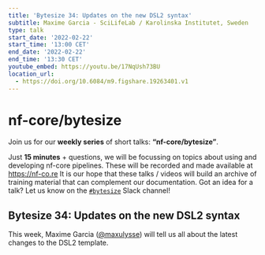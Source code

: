 ```yaml
---
title: 'Bytesize 34: Updates on the new DSL2 syntax'
subtitle: Maxime Garcia - SciLifeLab / Karolinska Institutet, Sweden
type: talk
start_date: '2022-02-22'
start_time: '13:00 CET'
end_date: '2022-02-22'
end_time: '13:30 CET'
youtube_embed: https://youtu.be/17NqUsh73BU
location_url:
  - https://doi.org/10.6084/m9.figshare.19263401.v1
---
```


# nf-core/bytesize

Join us for our **weekly series** of short talks: **“nf-core/bytesize”**.

Just **15 minutes** + questions, we will be focussing on topics about using and developing nf-core pipelines.
These will be recorded and made available at <https://nf-co.re>
It is our hope that these talks / videos will build an archive of training material that can complement our documentation. Got an idea for a talk? Let us know on the [`#bytesize`](https://nfcore.slack.com/channels/bytesize) Slack channel!

## Bytesize 34: Updates on the new DSL2 syntax

This week, Maxime Garcia ([@maxulysse](https://github.com/maxulysse)) will tell us all about the latest changes to the DSL2 template.
